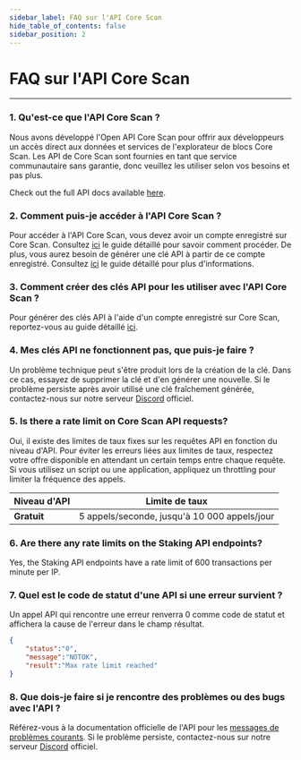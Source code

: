 ```yaml
---
sidebar_label: FAQ sur l'API Core Scan
hide_table_of_contents: false
sidebar_position: 2
---
```


# FAQ sur l'API Core Scan

---

### 1. Qu'est-ce que l'API Core Scan ?

Nous avons développé l'Open API Core Scan pour offrir aux développeurs un accès direct aux données et services de l'explorateur de blocs Core Scan. Les API de Core Scan sont fournies en tant que service communautaire sans garantie, donc veuillez les utiliser selon vos besoins et pas plus.

Check out the full API docs available [here](https://docs.coredao.org/docs/api).

### 2. Comment puis-je accéder à l'API Core Scan ?

Pour accéder à l'API Core Scan, vous devez avoir un compte enregistré sur Core Scan. Consultez [ici](https://docs.coredao.org/docs/api/tutorials/creating-an-account) le guide détaillé pour savoir comment procéder. De plus, vous aurez besoin de générer une clé API à partir de ce compte enregistré. Consultez [ici](https://docs.coredao.org/docs/api/tutorials/generate-an-api-key) le guide détaillé pour plus d'informations.

### 3. Comment créer des clés API pour les utiliser avec l'API Core Scan ?

Pour générer des clés API à l'aide d'un compte enregistré sur Core Scan, reportez-vous au guide détaillé [ici](https://docs.coredao.org/docs/api/tutorials/generate-an-api-key).

### 4. Mes clés API ne fonctionnent pas, que puis-je faire ?

Un problème technique peut s'être produit lors de la création de la clé. Dans ce cas, essayez de supprimer la clé et d'en générer une nouvelle. Si le problème persiste après avoir utilisé une clé fraîchement générée, contactez-nous sur notre serveur [Discord](https://discord.com/invite/coredaoofficial) officiel.

### 5. Is there a rate limit on Core Scan API requests?

Oui, il existe des limites de taux fixes sur les requêtes API en fonction du niveau d'API. Pour éviter les erreurs liées aux limites de taux, respectez votre offre disponible en attendant un certain temps entre chaque requête. Si vous utilisez un script ou une application, appliquez un throttling pour limiter la fréquence des appels.

| **Niveau d'API** | **Limite de taux**                           |
| ---------------- | -------------------------------------------- |
| **Gratuit**      | 5 appels/seconde, jusqu'à 10 000 appels/jour |

### 6. Are there any rate limits on the Staking API endpoints?

Yes, the Staking API endpoints have a rate limit of 600 transactions per minute per IP.

### 7. Quel est le code de statut d'une API si une erreur survient ?

Un appel API qui rencontre une erreur renverra 0 comme code de statut et affichera la cause de l'erreur dans le champ résultat.

```json
{
    "status":"0",
    "message":"NOTOK",
    "result":"Max rate limit reached"
}
```

### 8. Que dois-je faire si je rencontre des problèmes ou des bugs avec l'API ?

Référez-vous à la documentation officielle de l'API pour les [messages de problèmes courants](https://docs.coredao.org/docs/api/tutorials/common-error-messages). Si le problème persiste, contactez-nous sur notre serveur [Discord](https://discord.com/invite/coredaoofficial) officiel.
